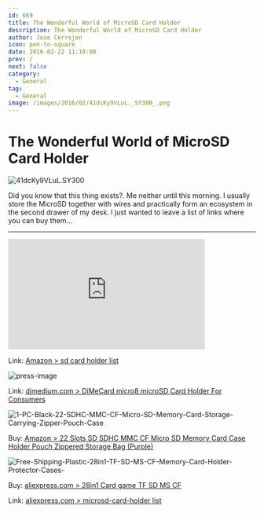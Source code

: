 ```yaml
---
id: 669
title: The Wonderful World of MicroSD Card Holder
description: The Wonderful World of MicroSD Card Holder
author: Jose Cerrejon
icon: pen-to-square
date: 2016-02-22 11:10:00
prev: /
next: false
category:
  - General
tag:
  - General
image: /images/2016/02/41dcKy9VLuL._SY300_.png
---
```


# The Wonderful World of MicroSD Card Holder

![41dcKy9VLuL._SY300_](/images/2016/02/41dcKy9VLuL._SY300_.png)

Did you know that this thing exists?. Me neither until this morning. I usually store the MicroSD together with wires and practically form an ecosystem in the second drawer of my desk. I just wanted to leave a list of links where you can buy them...

- - -
<iframe width="400" height="225" src="https://www.youtube.com/embed/4Up-QRcQUVM?rel=0&amp;showinfo=0" frameborder="0" allowfullscreen></iframe>

Link: [Amazon > sd card holder list ](http://www.amazon.com/s/ref=nb_sb_noss_2?url=search-alias%3Daps&field-keywords=sd+card+holder)

![press-image](/images/2016/02/press-image.png)

Link: [dimedium.com > DiMeCard micro8 microSD Card Holder For Consumers](http://dimedium.com/dimecard-micro8-microsd-card-holder-for-consumers/)

![1-PC-Black-22-SDHC-MMC-CF-Micro-SD-Memory-Card-Storage-Carrying-Zipper-Pouch-Case](/images/2016/02/1-PC-Black-22-SDHC-MMC-CF-Micro-SD-Memory-Card-Storage-Carrying-Zipper-Pouch-Case.png)

Buy: [Amazon > 22 Slots SD SDHC MMC CF Micro SD Memory Card Case Holder Pouch Zippered Storage Bag (Purple)](http://www.amazon.com/Memory-Holder-Zippered-Storage-Purple/dp/B01AFQCC3Q/ref=sr_1_8?s=electronics&ie=UTF8&qid=1456135330&sr=1-8&keywords=sd+card+holder)

![Free-Shipping-Plastic-28in1-TF-SD-MS-CF-Memory-Card-Holder-Protector-Cases-](/images/2016/02/Free-Shipping-Plastic-28in1-TF-SD-MS-CF-Memory-Card-Holder-Protector-Cases-.png)


Buy: [aliexpress.com > 28in1 Card game TF SD MS CF](http://aliexpress.com/item/Free-Shipping-Plastic-28in1-TF-SD-MS-CF-Memory-Card-Holder-Protector-Cases/32603290359.html)

Link: [aliexpress.com > microsd-card-holder list](http://www.aliexpress.com/popular/microsd-card-holder.html)